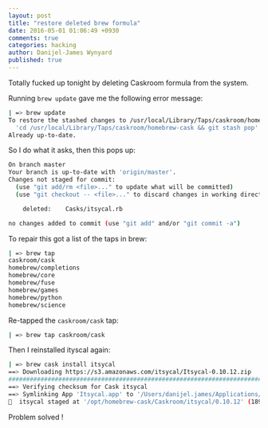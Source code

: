 ```yaml
---
layout: post
title: "restore deleted brew formula"
date: 2016-05-01 01:06:49 +0930
comments: true
categories: hacking
author: Danijel-James Wynyard
published: true
---
```

Totally fucked up tonight by deleting Caskroom formula from the system.

Running `brew update` gave me the following error message:

```bash
| => brew update
To restore the stashed changes to /usr/local/Library/Taps/caskroom/homebrew-cask run:
  'cd /usr/local/Library/Taps/caskroom/homebrew-cask && git stash pop'
Already up-to-date.
```

So I do what it asks, then this pops up:

```bash
On branch master
Your branch is up-to-date with 'origin/master'.
Changes not staged for commit:
  (use "git add/rm <file>..." to update what will be committed)
  (use "git checkout -- <file>..." to discard changes in working directory)

    deleted:    Casks/itsycal.rb

no changes added to commit (use "git add" and/or "git commit -a")
```

To repair this got a list of the taps in brew:

```bash
| => brew tap
caskroom/cask
homebrew/completions
homebrew/core
homebrew/fuse
homebrew/games
homebrew/python
homebrew/science
```

Re-tapped the `caskroom/cask` tap:

```bash
| => brew tap caskroom/cask
```

Then I reinstalled ityscal again:

```bash
| => brew cask install itsycal
==> Downloading https://s3.amazonaws.com/itsycal/Itsycal-0.10.12.zip
######################################################################## 100.0%
==> Verifying checksum for Cask itsycal
==> Symlinking App 'Itsycal.app' to '/Users/danijel.james/Applications/Itsycal.app'
🍺  itsycal staged at '/opt/homebrew-cask/Caskroom/itsycal/0.10.12' (189 files, 3.7M)
```

Problem solved !
